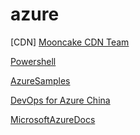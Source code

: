 # azure
[CDN] [Mooncake CDN Team]

[Powershell][PowerShell Team]

[AzureSamples][Azure Samples]

[DevOps for Azure China][DevOps Open Source Solution for Azure China]

[MicrosoftAzureDocs]

<!-- Local -->
[AzurePowerShelModules]: documentation/azure-powershell-modules.md


<!-- External -->

[Mooncake CDN Team]: https://github.com/mccdn
[AzGallery]: https://www.powershellgallery.com/packages/Az/
[PowerShellCore]: https://github.com/PowerShell/PowerShell/releases/latest
[DevOps Open Source Solution for Azure China]: https://github.com/Azure/container-service-for-azure-china
[FastTrack for Azure]: https://github.com/Azure/fta-azurechina
[CDS]: https://github.com/Azure/China-Data-Solutions



[PowerShell Team]: https://github.com/PowerShell
[Azure Samples]: https://github.com/Azure-Samples



<!-- Docs -->

[MicrosoftAzureDocs]: https://docs.microsoft.com/en-us/azure/
[Azure China 21Vianet]: https://docs.microsoft.com/en-us/azure/china/
